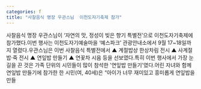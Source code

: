 ```yaml
---
categories: f
title: "사찰음식 명장 우관스님  이천도자기축제 참가"
---
```

사찰음식 명장 우관스님이 ‘자연의 맛, 정성이 빚은 향기 특별전’으로 이천도자기축제에 참가했다.이번 행사는 이천도자기예술마을 ‘예스파크’ 관광안내소에서 9월 17~18일까지 열렸다.우관스님은 이번 사찰음식 특별전에서 ▲ 계절밥상 한상차림 전시 ▲ 사계절 밥·죽 전시 ▲ 연잎밥 만들기 ▲ 연꽃차 시음 등을 선보였다.특히 이번 행사에서 가장 눈길을 끈 것은 가족 단위의 시민들이 많이 참석한 &#39;연잎밥 만들기&#39;였다.어린 자녀와 함께 연잎밥 만들기에 참가한 한 시민(여, 40세)은 “아이가 너무 재미있고 흥미롭게 연잎밥을 만들